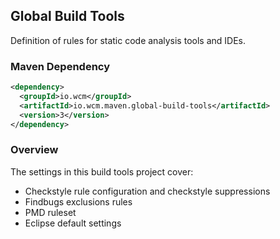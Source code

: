 ## Global Build Tools

Definition of rules for static code analysis tools and IDEs.


### Maven Dependency

```xml
<dependency>
  <groupId>io.wcm</groupId>
  <artifactId>io.wcm.maven.global-build-tools</artifactId>
  <version>3</version>
</dependency>
```

### Overview

The settings in this build tools project cover:

* Checkstyle rule configuration and checkstyle suppressions
* Findbugs exclusions rules
* PMD ruleset
* Eclipse default settings

